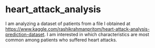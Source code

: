 # heart_attack_analysis
I am analyzing a dataset of patients from a file I obtained at https://www.kaggle.com/rashikrahmanpritom/heart-attack-analysis-prediction-dataset. I am interested in which characteristics are most common among patients who suffered heart attacks.
